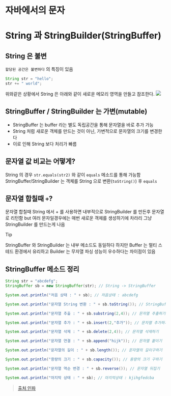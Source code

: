 # 자바에서의 문자
# String 과 StringBuilder(StringBuffer)

## String 은 불변 
`할당된 공간은 불변하다` 의 특징이 있음
```java
String str = "hello";
str += " world";
```
위와같은 상황에서 String 은 아래와 같이 새로운 메모리 영역을 만들고 참조한다.
<img src="https://img1.daumcdn.net/thumb/R1280x0/?scode=mtistory2&fname=https%3A%2F%2Fblog.kakaocdn.net%2Fdn%2FOngYs%2FbtrJNkniOBK%2FKj8NYtK9neoy1JKqxs8Yh1%2Fimg.png">

## StringBuffer / StringBuilder 는 가변(mutable)
- StringBuffer 는 buffer 라는 별도 독립공간을 통해 문자열을 바로 추가 가능
- String 처럼 새로운 객체를 만드는 것이 아닌, 가변적으로 문자열의 크기를 변경한다
- 이로 인해 String 보다 처리가 빠름

## 문자열 값 비교는 어떻게?
String 의 경우 `str.equals(str2)` 와 같이 `equals` 메소드를 통해 가능함
StringBuffer/StringBuilder 는 객체를 String 으로 변환(`toString()`) 후 `equals` 

## 문자열 합칠때 `+`?
문자열 합칠때 String 에서 + 를 사용하면 내부적으로 StringBuilder 를 만든후 문자열로 리턴함
but 여러 문자일경우에는 매번 새로운 객체를 생성하기에 차라리 그냥 StringBuilder 를 만드는게 나음 

> [!tip]
> StringBuffer 와 StringBuilder 는 내부 메소드도 동일하다
> 하지만 Buffer 는 멀티 스테드 환경에서 유리하고
> Builder 는 무자열 파싱 성능이 우수하다는 차이점이 있음

## StringBuffer 메소드 정리

```java
String str = "abcdefg";
StringBuffer sb = new StringBuffer(str); // String -> StringBuffer

System.out.println("처음 상태 : " + sb); // 처음상태 : abcdefg

System.out.println("문자열 String 변환 : " + sb.toString()); // StringBuffer를 String으로 변환하기

System.out.println("문자열 추출 : " + sb.substring(2,4)); // 문자열 추출하기

System.out.println("문자열 추가 : " + sb.insert(2,"추가")); // 문자열 추가하기

System.out.println("문자열 삭제 : " + sb.delete(2,4)); // 문자열 삭제하기

System.out.println("문자열 연결 : " + sb.append("hijk")); // 문자열 붙이기

System.out.println("문자열의 길이 : " + sb.length()); // 문자열의 길이구하기

System.out.println("용량의 크기 : " + sb.capacity()); // 용량의 크기 구하기

System.out.println("문자열 역순 변경 : " + sb.reverse()); // 문자열 뒤집기

System.out.println("마지막 상태 : " + sb); // 마지막상태 : kjihgfedcba

```

> [출처 인파]( https://inpa.tistory.com/entry/JAVA-☕-String-StringBuffer-StringBuilder-차이점-성능-비교)